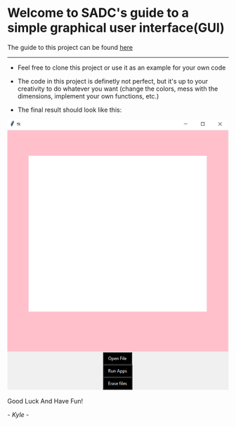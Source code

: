# Welcome to SADC's guide to a simple graphical user interface(GUI)

The guide to this project can be found [here](https://docs.google.com/document/d/1OavGVziMU2_RdA74xhznkLvfYmBR9-qn68jGxXMA3B0/edit?usp=sharing)

---

+ Feel free to clone this project or use it as an example for your own code

+ The code in this project is definetly not perfect, but it's up to your creativity to do whatever you want (change the colors, mess with the dimensions, implement your own functions, etc.)

+ The final result should look like this:

<img src="https://github.com/KyleGong-alt/SADC-GUI-APP/blob/main/Finishedproduct.png" width="800">

Good Luck And Have Fun!

*- Kyle -*
